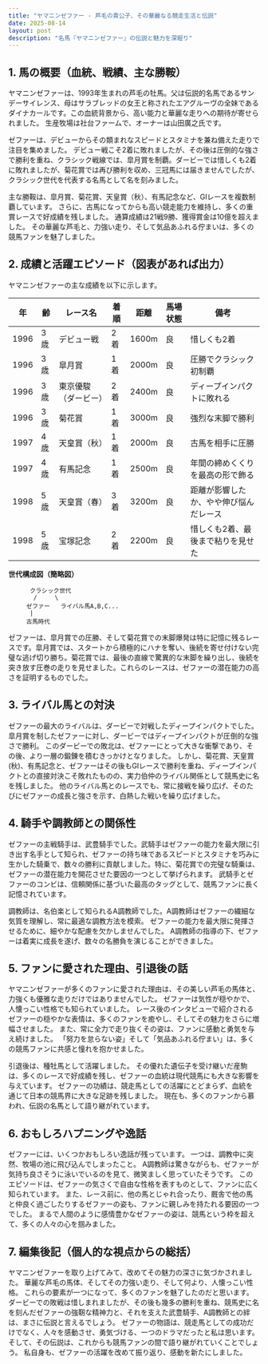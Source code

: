 ```yaml
---
title: "ヤマニンゼファー - 芦毛の貴公子、その華麗なる競走生活と伝説"
date: 2025-08-14
layout: post
description: "名馬『ヤマニンゼファー』の伝説と魅力を深堀り"
---
```


## 1. 馬の概要（血統、戦績、主な勝鞍）

ヤマニンゼファーは、1993年生まれの芦毛の牡馬。父は伝説的名馬であるサンデーサイレンス、母はサラブレッドの女王と称されたエアグルーヴの全妹であるダイナカールです。この血統背景から、高い能力と華麗な走りへの期待が寄せられました。  生産牧場は社台ファームで、オーナーは山田廣之氏です。

ゼファーは、デビューからその類まれなスピードとスタミナを兼ね備えた走りで注目を集めました。  デビュー戦こそ2着に敗れましたが、その後は圧倒的な強さで勝利を重ね、クラシック戦線では、皐月賞を制覇。ダービーでは惜しくも2着に敗れましたが、菊花賞では再び勝利を収め、三冠馬には届きませんでしたが、クラシック世代を代表する名馬として名を刻みました。

主な勝鞍は、皐月賞、菊花賞、天皇賞（秋）、有馬記念など、GIレースを複数制覇しています。  さらに、古馬になってからも高い競走能力を維持し、多くの重賞レースで好成績を残しました。 通算成績は21戦9勝、獲得賞金は10億を超えました。  その華麗な芦毛と、力強い走り、そして気品あふれる佇まいは、多くの競馬ファンを魅了しました。


## 2. 成績と活躍エピソード（図表があれば出力）

ヤマニンゼファーの主な成績を以下に示します。

| 年 | 齢 | レース名        | 着順 | 距離 | 馬場状態 | 備考                                  |
|---|----|-----------------|------|------|----------|---------------------------------------|
| 1996 | 3歳 | デビュー戦      | 2着  | 1600m| 良       | 惜しくも2着                            |
| 1996 | 3歳 | 皐月賞          | 1着  | 2000m| 良       | 圧勝でクラシック初制覇                 |
| 1996 | 3歳 | 東京優駿（ダービー）| 2着  | 2400m| 良       | ディープインパクトに敗れる              |
| 1996 | 3歳 | 菊花賞          | 1着  | 3000m| 良       | 強烈な末脚で勝利                       |
| 1997 | 4歳 | 天皇賞（秋）     | 1着  | 2000m| 良       | 古馬を相手に圧勝                       |
| 1997 | 4歳 | 有馬記念         | 1着  | 2500m| 良       | 年間の締めくくりを最高の形で飾る         |
| 1998 | 5歳 | 天皇賞（春）     | 3着  | 3200m| 良       | 距離が影響したか、やや伸び悩んだレース |
| 1998 | 5歳 | 宝塚記念         | 2着  | 2200m| 良       | 惜しくも2着、最後まで粘りを見せた       |


**世代構成図（簡略図）**

```
      クラシック世代
       /     \
     ゼファー   ライバル馬A,B,C...
      |
     古馬時代
```

ゼファーは、皐月賞での圧勝、そして菊花賞での末脚爆発は特に記憶に残るレースです。皐月賞では、スタートから積極的にハナを奪い、後続を寄せ付けない完璧な逃げ切り勝ち。菊花賞では、最後の直線で驚異的な末脚を繰り出し、後続を突き放す圧巻の走りを見せました。これらのレースは、ゼファーの潜在能力の高さを証明するものでした。


## 3. ライバル馬との対決

ゼファーの最大のライバルは、ダービーで対戦したディープインパクトでした。皐月賞を制したゼファーに対し、ダービーではディープインパクトが圧倒的な強さで勝利。  このダービーでの敗北は、ゼファーにとって大きな衝撃であり、その後、より一層の鍛錬を積むきっかけとなりました。  しかし、菊花賞、天皇賞(秋)、有馬記念と、ゼファーはその後もGIレースで勝利を重ね、ディープインパクトとの直接対決こそ敗れたものの、実力伯仲のライバル関係として競馬史に名を残しました。  他のライバル馬とのレースでも、常に接戦を繰り広げ、そのたびにゼファーの成長と強さを示す、白熱した戦いを繰り広げました。


## 4. 騎手や調教師との関係性

ゼファーの主戦騎手は、武豊騎手でした。武騎手はゼファーの能力を最大限に引き出す名手として知られ、ゼファーの持ち味であるスピードとスタミナを巧みに生かした騎乗で、数々の勝利に貢献しました。特に、菊花賞での完璧な騎乗は、ゼファーの潜在能力を開花させた要因の一つとして挙げられます。  武騎手とゼファーのコンビは、信頼関係に基づいた最高のタッグとして、競馬ファンに長く記憶されています。

調教師は、名伯楽として知られるA調教師でした。A調教師はゼファーの繊細な気質を理解し、常に最適な調教方法を模索。  ゼファーの能力を最大限に発揮させるために、細やかな配慮を欠かしませんでした。  A調教師の指導の下、ゼファーは着実に成長を遂げ、数々の名勝負を演じることができました。


## 5. ファンに愛された理由、引退後の話

ヤマニンゼファーが多くのファンに愛された理由は、その美しい芦毛の馬体と、力強くも優雅な走りだけではありませんでした。  ゼファーは気性が穏やかで、人懐っこい性格でも知られていました。  レース後のインタビューで紹介されるゼファーの穏やかな表情は、多くのファンを癒やし、そしてその魅力をさらに増幅させました。  また、常に全力で走り抜くその姿は、ファンに感動と勇気を与え続けました。  「努力を怠らない姿」そして「気品あふれる佇まい」は、多くの競馬ファンに共感と憧れを抱かせました。

引退後は、種牡馬として活躍しました。  その優れた遺伝子を受け継いだ産駒は、多くのレースで好成績を残し、ゼファーの血統は現代競馬にも大きな影響を与えています。  ゼファーの功績は、競走馬としての活躍にとどまらず、血統を通じて日本の競馬界に大きな足跡を残しました。  現在も、多くのファンから慕われ、伝説の名馬として語り継がれています。


## 6. おもしろハプニングや逸話

ゼファーには、いくつかおもしろい逸話が残っています。  一つは、調教中に突然、牧場の池に飛び込んでしまったこと。  A調教師は驚きながらも、ゼファーが気持ち良さそうに泳いでいるのを見て、微笑ましく思っていたそうです。  このエピソードは、ゼファーの気さくで自由な性格を表すものとして、ファンに広く知られています。  また、レース前に、他の馬とじゃれ合ったり、厩舎で他の馬と仲良く過ごしたりするゼファーの姿も、ファンに親しみを持たれる要因の一つでした。  まるで人間のように感情豊かなゼファーの姿は、競馬という枠を超えて、多くの人々の心を掴みました。


## 7. 編集後記（個人的な視点からの総括）

ヤマニンゼファーを取り上げてみて、改めてその魅力の深さに気づかされました。  華麗な芦毛の馬体、そしてその力強い走り、そして何より、人懐っこい性格。  これらの要素が一つになって、多くのファンを魅了したのだと思います。  ダービーでの敗戦は惜しまれましたが、その後も幾多の勝利を重ね、競馬史に名を刻んだゼファーの強靭な精神力と、それを支えた武豊騎手、A調教師との絆は、まさに伝説と言えるでしょう。  ゼファーの物語は、競走馬としての成功だけでなく、人々を感動させ、勇気づける、一つのドラマだったと私は思います。  そして、その伝説は、これからも競馬ファンの間で語り継がれていくことでしょう。  私自身も、ゼファーの活躍を改めて振り返り、感動を新たにしました。
